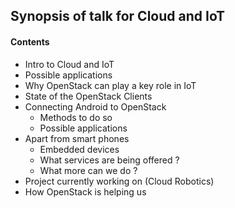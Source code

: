 ## Synopsis of talk for Cloud and IoT

#### Contents
* Intro to Cloud and IoT
* Possible applications
* Why OpenStack can play a key role in IoT 
* State of the OpenStack Clients
* Connecting Android to OpenStack
  * Methods to do so
  * Possible applications
* Apart from smart phones
  * Embedded devices
  * What services are being offered ?
  * What more can we do ?
* Project currently working on (Cloud Robotics)
* How OpenStack is helping us

